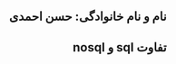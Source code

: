 
<h2 dir="rtl">نام و نام خانوادگی: حسن احمدی</h2>
<h2 dir="rtl">تفاوت sql و nosql</h2>

<div dir="rtl">
</div>
